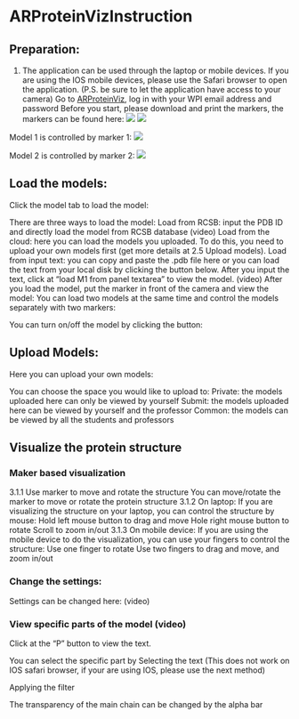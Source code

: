 # ARProteinVizInstruction
## Preparation:
1. The application can be used through the laptop or mobile devices. If you are using the IOS mobile devices, please use the Safari browser to open the application. (P.S. be sure to let the application have access to your camera)
Go to [ARProteinViz](https://structureviz.wpi.edu/), log in with your WPI email address and password
Before you start, please download and print the markers, the markers can be found here:
![](https://i.imgur.com/PM95Loy.png)
![](https://i.imgur.com/yjwMcpu.png)

Model 1 is controlled by marker 1:
![](https://i.imgur.com/PJtsODC.png)

Model 2 is controlled by marker 2:
![](https://i.imgur.com/I7sk83s.png)

## Load the models:
Click the model tab to load the model:


There are three ways to load the model:
Load from RCSB: input the PDB ID and directly load the model from RCSB database (video)
Load from the cloud: here you can load the models you uploaded. To do this, you need to upload your own models first (get more details at 2.5 Upload models). 
Load from input text: you can copy and paste the .pdb file here or you can load the text from your local disk by clicking the button below. After you input the text, click at “load M1 from panel textarea” to view the model. (video)
After you load the model, put the marker in front of the camera and view the model:
You can load two models at the same time and control the models separately with two markers:



You can turn on/off the model by clicking the button:

## Upload Models:
Here you can upload your own models:

You can choose the space you would like to upload to:
Private: the models uploaded here can only be viewed by yourself
Submit: the models uploaded here can be viewed by yourself and the professor
Common: the models can be viewed by all the students and professors

## Visualize the protein structure
### Maker based visualization
3.1.1 Use marker to move and rotate the structure
You can move/rotate the marker to move or rotate the protein structure
3.1.2 On laptop:
If you are visualizing the structure on your laptop, you can control the structure by mouse:
Hold left mouse button to drag and move
Hole right mouse button to rotate
Scroll to zoom in/out
3.1.3 On mobile device:
If you are using the mobile device to do the visualization, you can use your fingers to control the structure:
Use one finger to rotate
Use two fingers to drag and move, and zoom in/out

### Change the settings:
Settings can be changed here: (video)

### View specific parts of the model (video)
Click at the “P” button to view the text. 

You can select the specific part by 
Selecting the text (This does not work on IOS safari browser, if your are using IOS, please use the next method)
                
Applying the filter
            
The transparency of the main chain can be changed by the alpha bar



